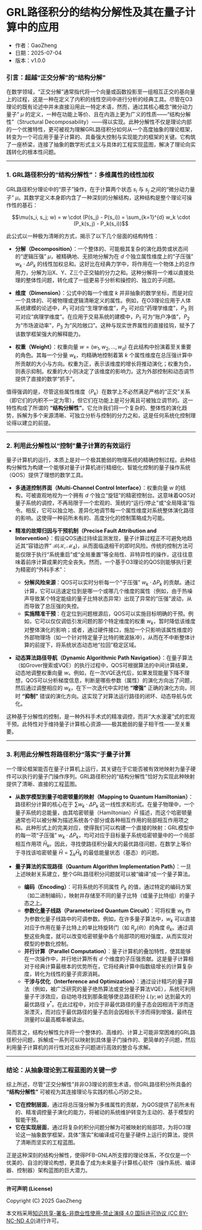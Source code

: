 # **GRL路径积分的结构分解性及其在量子计算中的应用**

- 作者：GaoZheng
- 日期：2025-07-04
- 版本：v1.0.0

### 引言：超越“正交分解”的“结构分解”

在数学领域，“正交分解”通常指代将一个向量或函数投影至一组相互正交的基向量上的过程，这是一种在定义了内积的线性空间中进行分析的经典工具。尽管在O3理论的既有论述中并未直接沿用此一特定术语，然而，通过其核心概念“微分动力量子” $\mu$ 的定义，一种在功能上等价、且在内涵上更为广义的性质——“结构分解性”（Structural Decomposability）——得以实现。此种分解性不仅是理论内部的一个优雅特性，更可被视为理解GRL路径积分如何从一个高度抽象的理论框架，转变为一个可应用于量子计算的、具备强大控制与实现能力的框架的关键。它构筑了一座桥梁，连接了抽象的数学形式主义与具体的工程实现蓝图，解决了理论向实践转化的根本性问题。

---

### 1. GRL路径积分的“结构分解性”：多维属性的线性加权

GRL路径积分理论中的“原子”操作，在于计算两个状态 $s_i$ 与 $s_j$ 之间的“微分动力量子” $\mu$。其数学定义本身即内含了一种深刻的分解结构，这种结构是整个理论可操作性的基石：

$$\mu(s_i, s_j; w) = w \cdot (P(s_j) - P(s_i)) = \sum_{k=1}^{d} w_k \cdot (P_k(s_j) - P_k(s_i))$$

此公式以一种极为清晰的方式，揭示了以下几个层面的结构特性：

* **分解（Decomposition）**：一个整体的、可能极其复杂的演化趋势或状态间的“逻辑压强” $\mu$，被精确地、无损地分解为在 $d$ 个独立属性维度上的“子压强” $w_k \cdot \Delta P_k$ 的线性加权总和。这好比在经典力学中，将作用在一个物体上的总作用力，分解为沿X、Y、Z三个正交轴的分力之和。这种分解将一个难以直接处理的整体性问题，转化成了一组更易于分析和操控的、独立的子问题。

* **维度（Dimension）**：公式中的每一个维度 $k$ 并非抽象的数学坐标，而是对应一个具体的、可被物理或逻辑清晰定义的属性。例如，在O3理论应用于人体系统建模的论述中，$P_1$ 可对应“生理学维度”，$P_2$ 可对应“药理学维度”，$P_3$ 则可对应“病理学维度”。在应用于交易系统的建模中，$P_1$ 可为“账户净值”，$P_2$ 为“市场波动率”，$P_3$ 为“风险敞口”。这种与现实世界属性的直接挂钩，赋予了该数学框架强大的解释能力。

* **权重（Weight）**：权重向量 $w = (w_1, w_2, ..., w_d)$ 在此结构中扮演着至关重要的角色。其每一个分量 $w_k$，均精确地控制着第 $k$ 个属性维度在总压强计算中所贡献的大小与方向。权重为正，表示该维度的增长将推动演化；权重为负，则表示抑制。权重的大小则决定了该维度的影响力。这为外部控制和动态调节提供了直接的数学“抓手”。

值得强调的是，尽管这些属性维度（$P_k$）在数学上不必然满足严格的“正交”关系（即它们的内积不一定为零），但它们在功能上是可分离且可被独立调节的。这一特性构成了所谓的 **“结构分解性”**。它允许我们将一个复杂的、整体性的演化趋势，拆解为多个来源清晰、可独立分析与控制的分力之和，这是任何系统化控制理论得以建立的前提。

---

### 2. 利用此分解性以“控制”量子计算的有效运行

量子计算机的运行，本质上是对一个极其脆弱的物理系统的精确控制过程。此种结构分解性为构建一个能够对量子计算机进行精细化、智能化控制的量子操作系统（QOS）提供了理想的数学工具。

* **多通道控制界面（Multi-Channel Control Interface）**：权重向量 $w$ 的结构，可被直观地视为一个拥有 $d$ 个独立“旋钮”的精密控制台。这意味着QOS对量子系统的调控，不再局限于一个宏观的、笼统的“运行/停止”或“全局降温”指令。相反，它可以独立地、差异化地调节每一个属性维度对系统整体演化路径的影响。这使得一种前所未有的、高度分化的控制策略成为可能。

* **精准的故障归因与干预机制（Precise Fault Attribution and Intervention）**：假设QOS通过持续监测发现，量子计算过程正不可避免地趋近其“容错边界” $\mathcal{B}(\mathcal{K}, \mathcal{M}_4)$，从而面临退相干的即时风险。传统的控制方法可能仅限于执行“系统重启”或“全局重置”等全局性、非特异性的操作，这往往意味着前序计算成果的完全丧失。然而，一个基于O3理论的QOS则能够执行更为精密的“外科手术”：
    * **分解风险来源**：QOS可以实时分析每一个“子压强” $w_k \cdot \Delta P_k$ 的贡献。通过计算，它可以迅速定位到是哪一个或哪几个维度的属性（例如，由于热噪声导致某个特定能级的量子比特状态异常）出现了异常的“压强”波动，从而导致了总压强的失控。
    * **实施精准干预**：在定位到问题根源后，QOS可以实施目标明确的干预。例如，它可以仅仅调低引发问题的那个特定维度的权重 $w_k$，暂时降低该维度对整体演化的影响；或者，通过硬件接口，施加一个只影响该属性维度的外部物理场（如一个针对特定量子比特的微波脉冲），从而在不中断整体计算的前提下，将系统状态动态地“拉回”稳定区域。

* **动态算法路径导航（Dynamic Algorithmic Path Navigation）**：在量子算法（如Grover搜索或VQE）的执行过程中，QOS可根据算法的中间计算结果，动态地调整权重向量 $w$。例如，在一次VQE迭代后，如果发现能量下降不理想，QOS可以分析梯度信息，判断是哪些参数（属性）的演化方向出了问题，然后通过调整相应的 $w_k$，在下一次迭代中实时地 **“增强”** 正确的演化方向，同时 **“抑制”** 错误的演化方向。这实现了对算法运行路径的闭环、动态导航与优化。

这种基于分解性的控制，是一种外科手术式的精准调控，而非“大水漫灌”式的宏观干预。此特性对于维持量子计算核心资源——极其脆弱的量子相干性——至关重要。

---

### 3. 利用此分解性将路径积分“落实”于量子计算

一个理论框架能否在量子计算机上运行，其关键在于它能否被有效地映射为量子硬件可以执行的量子门操作序列。GRL路径积分的“结构分解性”恰好为实现此种映射提供了清晰、直接的工程蓝图。

* **从数学模型到量子哈密顿量的映射（Mapping to Quantum Hamiltonian）**：路径积分计算的核心在于 $\sum w_k \cdot \Delta P_k$ 这一线性求和形式。在量子物理中，一个量子系统的总能量，由其哈密顿量（Hamiltonian）$\hat{H}$ 描述，而这个哈密顿量通常也可以被分解为描述系统各个部分或各种相互作用的局部相互作用项之和。此种形式上的完美对应，使得我们可以构建一个直接的映射：GRL模型中的每一项“子压强” $w_k \cdot \Delta P_k$，均可对应于目标量子系统哈密顿量中的一个局部相互作用项 $\hat{H}_k$。因此，寻找使路径积分最大的最优路径问题，在数学上等价于寻找该哈密顿量 $\hat{H} = \sum_k \hat{H}_k$ 的最低能量状态（基态）的问题。

* **量子算法的实现路径（Quantum Algorithm Implementation Path）**：一旦上述映射关系建立，整个GRL路径积分问题就可以被“编译”成一个量子算法。
    * **编码（Encoding）**：可将系统的不同属性 $P_k$ 的值，通过特定的编码方案（如二进制编码），映射并存储至不同的量子比特（或量子比特组）的量子态之上。
    * **参数化量子线路（Parameterized Quantum Circuit）**：可将权重 $w_k$ 作为参数化量子线路中的可调参数。例如，在许多量子算法中，$w_k$ 可以直接对应于作用在量子比特上的单比特旋转门（如 $R_y(\theta)$）的角度 $\theta_k$。通过调整这些角度，就可以改变哈密顿量中各个局部项的相对强度，从而实现对模型的参数化控制。
    * **并行计算（Parallel Computation）**：量子计算机的叠加特性，使其能够在一次操作中，并行地计算所有 $d$ 个维度的子压强贡献。这是量子计算相对于经典计算最根本的优势所在，它将经典计算中指数级增长的计算复杂度，转化为线性的量子资源消耗。
    * **干涉与优化（Interference and Optimization）**：通过设计精巧的量子算法（例如，被广泛研究的量子绝热算法或变分量子算法VQE），系统可利用量子干涉效应，自动地寻找到那条能够使总路径积分 $L(\gamma; w)$ 达到最大的最优路径 $\gamma^*$。在此过程中，对应于非最优路径的量子态会因相消干涉而逐渐湮灭，而对应于最优路径的量子态则会因相长干涉而得到增强，最终在测量时以最高概率被读出。

简而言之，结构分解性允许将一个整体的、高维的、计算上可能非常困难的GRL路径积分问题，拆解成一系列可以映射到具体量子门操作的、更简单的子问题，然后利用量子计算机的并行性对这些子问题进行高效的整合与求解。

---

### 结论：从抽象理论到工程蓝图的关键一步

综上所述，尽管“正交分解性”并非O3理论的原生术语，但GRL路径积分所具备的 **“结构分解性”** 可被视为其连接理论与实践的核心巧妙之处。

* **它在控制层面**，通过将总压强分解为多维属性的贡献，为QOS提供了前所未有的、精准调控量子演化的能力，将被动的系统维护转变为主动的、基于模型的智能干预。
* **它在实现层面**，通过将复杂的积分问题分解为可被映射的局部项，为将O3理论这一抽象数学框架，具体“落实”和编译成可在量子硬件上运行的算法，提供了清晰而坚实的工程蓝图。

正是这种深刻的结构分解性，使得PFB-GNLA所支撑的理论体系，不仅仅是一个优美的、自洽的理论构想，更具备了成为未来量子计算核心软件（操作系统、编译器、控制器）架构蓝图的巨大潜力。

---

**许可声明 (License)**

Copyright (C) 2025 GaoZheng 

本文档采用[知识共享-署名-非商业性使用-禁止演绎 4.0 国际许可协议 (CC BY-NC-ND 4.0)](https://creativecommons.org/licenses/by-nc-nd/4.0/deed.zh-Hans)进行许可。
